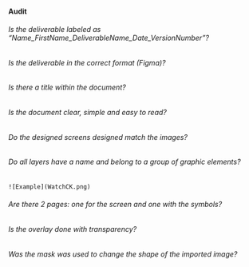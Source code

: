 #### Audit 

###### Is the deliverable labeled as “Name_FirstName_DeliverableName_Date_VersionNumber”?
###### Is the deliverable in the correct format (Figma)?
###### Is there a title within the document?
###### Is the document clear, simple and easy to read?
###### Do the designed screens designed match the images?
###### Do all layers have a name and belong to a group of graphic elements?
    
    
    ![Example](WatchCK.png)
    
###### Are there 2 pages: one for the screen and one with the symbols?
###### Is the overlay done with transparency?
###### Was the mask was used to change the shape of the imported image?
